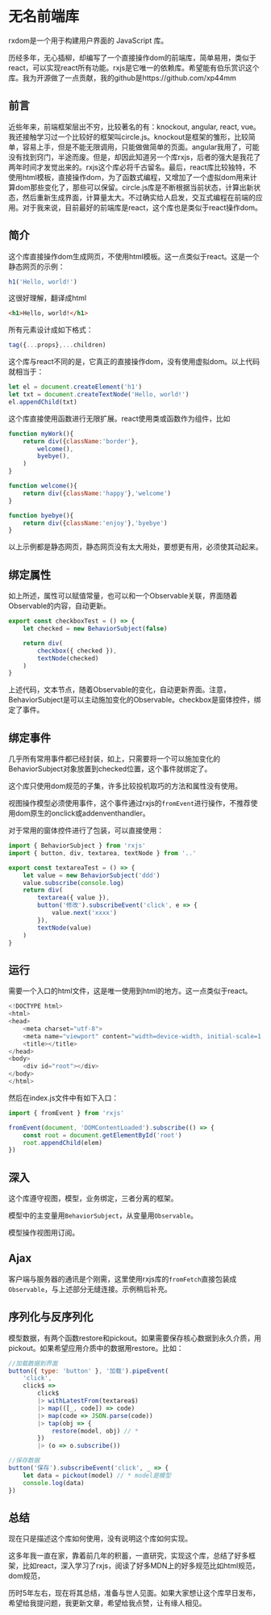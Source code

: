 # 无名前端库

rxdom是一个用于构建用户界面的 JavaScript 库。



历经多年，无心插柳，却编写了一个直接操作dom的前端库，简单易用，类似于react，可以实现react所有功能。rxjs是它唯一的依赖库。希望能有伯乐赏识这个库。我为开源做了一点贡献，我的github是https://github.com/xp44mm

## 前言

近些年来，前端框架层出不穷，比较著名的有：knockout, angular, react, vue。我还接触学习过一个比较好的框架叫circle.js。knockout是框架的雏形，比较简单，容易上手，但是不能无限调用，只能做做简单的页面。angular我用了，可能没有找到窍门，半途而废。但是，却因此知道另一个库rxjs，后者的强大是我花了两年时间才发觉出来的。rxjs这个库必将千古留名。最后，react库比较独特，不使用html模板，直接操作dom，为了函数式编程，又增加了一个虚拟dom用来计算dom那些变化了，那些可以保留。circle.js库是不断根据当前状态，计算出新状态，然后重新生成界面，计算量太大。不过确实给人启发，交互式编程在前端的应用。对于我来说，目前最好的前端库是react，这个库也是类似于react操作dom。


## 简介


这个库直接操作dom生成网页，不使用html模板。这一点类似于react。这是一个静态网页的示例：


```js
h1('Hello, world!')
```

这很好理解，翻译成html

```html
<h1>Hello, world!</h1>
```

所有元素设计成如下格式：

```js
tag({...props},...children)
```

这个库与react不同的是，它真正的直接操作dom，没有使用虚拟dom。以上代码就相当于：

```js
let el = document.createElement('h1')
let txt = document.createTextNode('Hello, world!')
el.appendChild(txt)
```

这个库直接使用函数进行无限扩展。react使用类或函数作为组件，比如

```js
function myWork(){
    return div({className:'border'},
    	welcome(),
        byebye(),
    )
}

function welcome(){
    return div({className:'happy'},'welcome')
}

function byebye(){
    return div({className:'enjoy'},'byebye')
}
```

以上示例都是静态网页，静态网页没有太大用处，要想更有用，必须使其动起来。


## 绑定属性

如上所述，属性可以赋值常量，也可以和一个Observable关联，界面随着Observable的内容，自动更新。

```js
export const checkboxTest = () => {
    let checked = new BehaviorSubject(false)

    return div(
        checkbox({ checked }),
        textNode(checked)
    )
}

```
上述代码，文本节点，随着Observable的变化，自动更新界面。注意，BehaviorSubject是可以主动施加变化的Observable。checkbox是窗体控件，绑定了事件。


## 绑定事件

几乎所有常用事件都已经封装，如上，只需要将一个可以施加变化的BehaviorSubject对象放置到checked位置，这个事件就绑定了。

这个库只使用dom规范的子集，许多比较投机取巧的方法和属性没有使用。

视图操作模型必须使用事件，这个事件通过rxjs的`fromEvent`进行操作，不推荐使用dom原生的onclick或addenventhandler。

对于常用的窗体控件进行了包装，可以直接使用：

```js
import { BehaviorSubject } from 'rxjs'
import { button, div, textarea, textNode } from '..'

export const textareaTest = () => {
    let value = new BehaviorSubject('ddd')
    value.subscribe(console.log)
    return div(
        textarea({ value }),
        button('修改').subscribeEvent('click', e => {
            value.next('xxxx')
        }),
        textNode(value)
    )
}
```



## 运行

需要一个入口的html文件，这是唯一使用到html的地方。这一点类似于react。

```js
<!DOCTYPE html>
<html>
<head>
    <meta charset="utf-8">
    <meta name="viewport" content="width=device-width, initial-scale=1, shrink-to-fit=no">
    <title></title>
</head>
<body>
    <div id="root"></div>
</body>
</html>
```

然后在index.js文件中有如下入口：

```js
import { fromEvent } from 'rxjs'

fromEvent(document, 'DOMContentLoaded').subscribe(() => {
    const root = document.getElementById('root')
    root.appendChild(elem)
})
```



## 深入

这个库遵守视图，模型，业务绑定，三者分离的框架。


模型中的主变量用`BehaviorSubject`，从变量用`Observable`。


模型操作视图用订阅。


## Ajax


客户端与服务器的通讯是个刚需，这里使用rxjs库的`fromFetch`直接包装成`Observable`，与上述部分无缝连接。示例稍后补充。



## 序列化与反序列化


模型数据，有两个函数restore和pickout。如果需要保存核心数据到永久介质，用pickout。如果希望应用介质中的数据用restore。比如：


```js
//加载数据到界面
button({ type: 'button' }, '加载').pipeEvent(
    'click',
    click$ =>
        click$
        |> withLatestFrom(textarea$)
        |> map(([_, code]) => code)
        |> map(code => JSON.parse(code))
        |> tap(obj => {
            restore(model, obj) // *
        })
        |> (o => o.subscribe())

//保存数据
button('保存').subscribeEvent('click', _ => {
    let data = pickout(model) // * model是模型
    console.log(data)
})
```

## 总结

现在只是描述这个库如何使用，没有说明这个库如何实现。

这多年我一直在家，靠着前几年的积蓄，一直研究，实现这个库，总结了好多框架，比如react，深入学习了rxjs，阅读了好多MDN上的好多规范比如html规范，dom规范，

历时5年左右，现在将其总结，准备与世人见面。如果大家想让这个库早日发布，希望给我提问题，我更新文章，希望给我点赞，让有缘人相见。